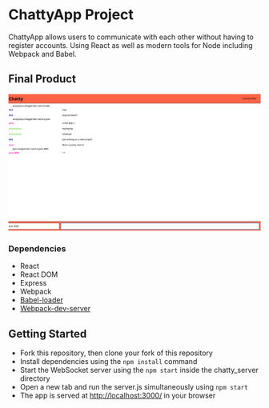 # ChattyApp Project

ChattyApp allows users to communicate with each other without having to register accounts. Using React as well as modern tools for Node including Webpack and Babel.

## Final Product

!["Screenshot of the home page"](https://github.com/ericalapadatjanzen/chatty-app/blob/master/images/homePageScreenShot.png)

### Dependencies

-  React
-  React DOM
-  Express
-  Webpack
-  [Babel-loader](https://github.com/babel/babel-loader)
-  [Webpack-dev-server](https://github.com/webpack/webpack-dev-server)

## Getting Started

- Fork this repository, then clone your fork of this repository
- Install dependencies using the `npm install` command
- Start the WebSocket server using the `npm start` inside the chatty_server directory
- Open a new tab and run the server.js simultaneously using `npm start`
- The app is served at <http://localhost:3000/> in your browser
